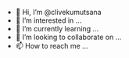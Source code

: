 - 👋 Hi, I’m @clivekumutsana
- 👀 I’m interested in ...
- 🌱 I’m currently learning ...
- 💞️ I’m looking to collaborate on ...
- 📫 How to reach me ...

<!---
clivekumutsana/clivekumutsana is a ✨ special ✨ repository because its `README.md` (this file) appears on your GitHub profile.
You can click the Preview link to take a look at your changes.
--->
